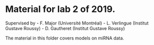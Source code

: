 # Material for lab 2 of 2019.

Supervised by 
    - F. Major (Université Montréal)
    - L. Verlingue (Institut Gustave Roussy)
    - D. Gautheret (Institut Gustave Roussy)

The material in this folder covers models on miRNA data. 

